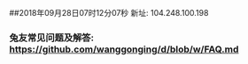 ##2018年09月28日07时12分07秒 新址: 104.248.100.198
### 兔友常见问题及解答: https://github.com/wanggonging/d/blob/w/FAQ.md
